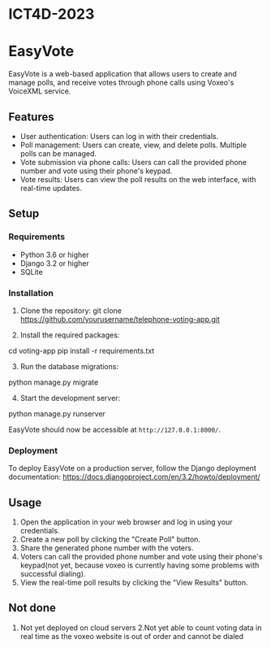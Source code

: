 # ICT4D-2023
# EasyVote

EasyVote is a web-based application that allows users to create and manage polls, and receive votes through phone calls using Voxeo's VoiceXML service.

## Features

- User authentication: Users can log in with their credentials.
- Poll management: Users can create, view, and delete polls. Multiple polls can be managed.
- Vote submission via phone calls: Users can call the provided phone number and vote using their phone's keypad.
- Vote results: Users can view the poll results on the web interface, with real-time updates.

## Setup

### Requirements

- Python 3.6 or higher
- Django 3.2 or higher
- SQLite

### Installation

1. Clone the repository:
 git clone https://github.com/yourusername/telephone-voting-app.git
 
2. Install the required packages:

cd voting-app
pip install -r requirements.txt

3. Run the database migrations:

python manage.py migrate

4. Start the development server:

python manage.py runserver


EasyVote should now be accessible at `http://127.0.0.1:8000/`.

### Deployment

To deploy EasyVote on a production server, follow the Django deployment documentation: https://docs.djangoproject.com/en/3.2/howto/deployment/

## Usage

1. Open the application in your web browser and log in using your credentials.
2. Create a new poll by clicking the "Create Poll" button.
3. Share the generated phone number with the voters.
4. Voters can call the provided phone number and vote using their phone's keypad(not yet, because voxeo is currently having some problems with successful dialing).
5. View the real-time poll results by clicking the "View Results" button.
## Not done
1. Not yet deployed on cloud servers
2.Not yet able to count voting data in real time as the voxeo website is out of order and cannot be dialed




